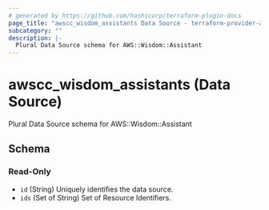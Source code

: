 ```yaml
---
# generated by https://github.com/hashicorp/terraform-plugin-docs
page_title: "awscc_wisdom_assistants Data Source - terraform-provider-awscc"
subcategory: ""
description: |-
  Plural Data Source schema for AWS::Wisdom::Assistant
---
```


# awscc_wisdom_assistants (Data Source)

Plural Data Source schema for AWS::Wisdom::Assistant



<!-- schema generated by tfplugindocs -->
## Schema

### Read-Only

- `id` (String) Uniquely identifies the data source.
- `ids` (Set of String) Set of Resource Identifiers.


